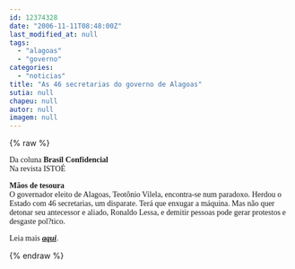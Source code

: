 ```yaml
---
id: 12374328
date: "2006-11-11T08:48:00Z"
last_modified_at: null
tags:
  - "alagoas"
  - "governo"
categories:
  - "noticias"
title: "As 46 secretarias do governo de Alagoas"
sutia: null
chapeu: null
autor: null
imagem: null
---
```

{% raw %}
<p><P><FONT face=Verdana>Da coluna <STRONG>Brasil Confidencial</STRONG><BR>Na revista ISTOÉ</FONT></P></p>
<p><P><FONT face=Verdana><STRONG>Mãos de tesoura<BR></STRONG>O governador eleito de Alagoas, Teotônio Vilela, encontra-se num paradoxo. Herdou o Estado com 46 secretarias, um disparate. Terá que enxugar a máquina. Mas não quer detonar seu antecessor e aliado, Ronaldo Lessa, e demitir pessoas pode gerar protestos e desgaste pol?tico.</FONT></P></p>
<p><P><FONT face=Verdana>Leia mais <STRONG><EM><A href=\"https://www.terra.com.br/istoe/\" target=_blank>aqui</A></EM></STRONG>.</FONT></P> </p>
{% endraw %}